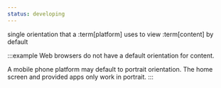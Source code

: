 ```yaml
---
status: developing
---
```


single orientation that a :term[platform] uses to view :term[content] by default

:::example
Web browsers do not have a default orientation for content.

A mobile phone platform may default to portrait orientation. The home screen and provided apps only work in portrait.
:::